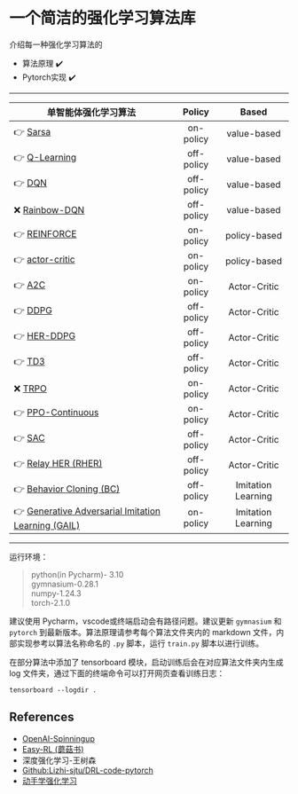 # 一个简洁的强化学习算法库

介绍每一种强化学习算法的
* 算法原理 ✔️
* Pytorch实现 ✔️
---


| 单智能体强化学习算法                               |    Policy    |     Based      |
|-------------------------------------------------|:------------:|:--------------:|
| 👉 [Sarsa](Sarsa/Sarsa.md)                      |  on-policy   |  value-based   |
| 👉 [Q-Learning](Q-learning/Q_learning.md)       |  off-policy  |  value-based   |
| 👉 [DQN](DQN/DQN.md)                            |  off-policy  |  value-based   |
| ❌ [Rainbow-DQN]()                              |  off-policy  |  value-based   |
| 👉 [REINFORCE](REINFORCE/REINFORCE.md)          |  on-policy   |  policy-based  |
| 👉 [actor-critic](actor-critic/actor-critic.md) |  on-policy   |  policy-based  |
| 👉 [A2C](A2C/A2C.md)                            |  on-policy   |  Actor-Critic  |
| 👉 [DDPG](DDPG/DDPG.md)                         |  off-policy  |  Actor-Critic  |
| 👉 [HER-DDPG](HER/HER.md)                       |  off-policy  |  Actor-Critic  |
| 👉 [TD3](TD3/TD3.md)                            |  off-policy  |  Actor-Critic  |
| ❌ [TRPO]()                                     |  on-policy   |  Actor-Critic  |
| 👉 [PPO-Continuous](PPO/PPO.md)                 |  on-policy   |  Actor-Critic  |
| 👉 [SAC](SAC/SAC.md)                            |  off-policy  |  Actor-Critic  |
| 👉 [Relay HER (RHER)](https://github.com/kaixindelele/RHER)     |  off-policy  |  Actor-Critic  |
| 👉 [Behavior Cloning (BC)]()                    |  off-policy  |  Imitation Learning  |
| 👉 [Generative Adversarial Imitation Learning (GAIL)]()      |  on-policy  |  Imitation Learning  |

---

运行环境：  
> python(in Pycharm)- 3.10  
gymnasium-0.28.1  
numpy-1.24.3  
torch-2.1.0  

建议使用 Pycharm，vscode或终端启动会有路径问题。建议更新 `gymnasium` 和 `pytorch` 到最新版本。算法原理请参考每个算法文件夹内的 markdown 文件，内部实现参考以算法名称命名的 `.py` 脚本，运行 `train.py` 脚本以进行训练。

在部分算法中添加了 tensorboard 模块，启动训练后会在对应算法文件夹内生成 log 文件夹，通过下面的终端命令可以打开网页查看训练日志：
```shell
tensorboard --logdir .
```

References
---
* [OpenAI-Spinningup](https://spinningup.openai.com/en/latest/algorithms/sac.html)
* [Easy-RL (蘑菇书)]()
* 深度强化学习-王树森
* [Github:Lizhi-sjtu/DRL-code-pytorch](https://github.com/Lizhi-sjtu/DRL-code-pytorch/blob/main/2.Actor-Critic/README.md)  
* [动手学强化学习](https://hrl.boyuai.com/chapter/2/dqn%E7%AE%97%E6%B3%95)
